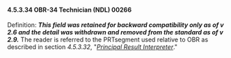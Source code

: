 #### 4.5.3.34 OBR-34 Technician (NDL) 00266

Definition: **_This field was retained for backward compatibility only as of v 2.6 and the detail was withdrawn and removed from the standard as of v 2.9._** The reader is referred to the PRTsegment used relative to OBR as described in section _4.5.3.32_, "[_Principal Result Interpreter_](#obr-32-principal-result-interpreter-ndl-00264)."

